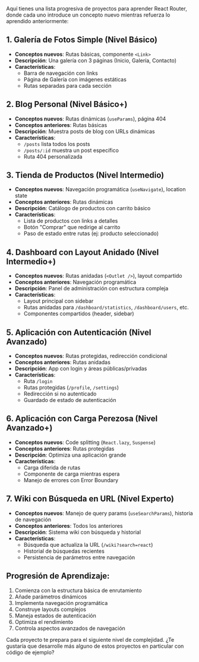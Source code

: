 Aquí tienes una lista progresiva de proyectos para aprender React Router, donde cada uno introduce un concepto nuevo mientras refuerza lo aprendido anteriormente:

## 1. **Galería de Fotos Simple** (Nivel Básico)

-  **Conceptos nuevos**: Rutas básicas, componente `<Link>`
-  **Descripción**: Una galería con 3 páginas (Inicio, Galería, Contacto)
-  **Características**:
   -  Barra de navegación con links
   -  Página de Galería con imágenes estáticas
   -  Rutas separadas para cada sección

## 2. **Blog Personal** (Nivel Básico+)

-  **Conceptos nuevos**: Rutas dinámicas (`useParams`), página 404
-  **Conceptos anteriores**: Rutas básicas
-  **Descripción**: Muestra posts de blog con URLs dinámicas
-  **Características**:
   -  `/posts` lista todos los posts
   -  `/posts/:id` muestra un post específico
   -  Ruta 404 personalizada

## 3. **Tienda de Productos** (Nivel Intermedio)

-  **Conceptos nuevos**: Navegación programática (`useNavigate`), location state
-  **Conceptos anteriores**: Rutas dinámicas
-  **Descripción**: Catálogo de productos con carrito básico
-  **Características**:
   -  Lista de productos con links a detalles
   -  Botón "Comprar" que redirige al carrito
   -  Paso de estado entre rutas (ej: producto seleccionado)

## 4. **Dashboard con Layout Anidado** (Nivel Intermedio+)

-  **Conceptos nuevos**: Rutas anidadas (`<Outlet />`), layout compartido
-  **Conceptos anteriores**: Navegación programática
-  **Descripción**: Panel de administración con estructura compleja
-  **Características**:
   -  Layout principal con sidebar
   -  Rutas anidadas para `/dashboard/statistics`, `/dashboard/users`, etc.
   -  Componentes compartidos (header, sidebar)

## 5. **Aplicación con Autenticación** (Nivel Avanzado)

-  **Conceptos nuevos**: Rutas protegidas, redirección condicional
-  **Conceptos anteriores**: Rutas anidadas
-  **Descripción**: App con login y áreas públicas/privadas
-  **Características**:
   -  Ruta `/login`
   -  Rutas protegidas (`/profile`, `/settings`)
   -  Redirección si no autenticado
   -  Guardado de estado de autenticación

## 6. **Aplicación con Carga Perezosa** (Nivel Avanzado+)

-  **Conceptos nuevos**: Code splitting (`React.lazy`, `Suspense`)
-  **Conceptos anteriores**: Rutas protegidas
-  **Descripción**: Optimiza una aplicación grande
-  **Características**:
   -  Carga diferida de rutas
   -  Componente de carga mientras espera
   -  Manejo de errores con Error Boundary

## 7. **Wiki con Búsqueda en URL** (Nivel Experto)

-  **Conceptos nuevos**: Manejo de query params (`useSearchParams`), historia de navegación
-  **Conceptos anteriores**: Todos los anteriores
-  **Descripción**: Sistema wiki con búsqueda y historial
-  **Características**:
   -  Búsqueda que actualiza la URL (`/wiki?search=react`)
   -  Historial de búsquedas recientes
   -  Persistencia de parámetros entre navegación

## Progresión de Aprendizaje:

1. Comienza con la estructura básica de enrutamiento
2. Añade parámetros dinámicos
3. Implementa navegación programática
4. Construye layouts complejos
5. Maneja estados de autenticación
6. Optimiza el rendimiento
7. Controla aspectos avanzados de navegación

Cada proyecto te prepara para el siguiente nivel de complejidad. ¿Te gustaría que desarrolle más alguno de estos proyectos en particular con código de ejemplo?
